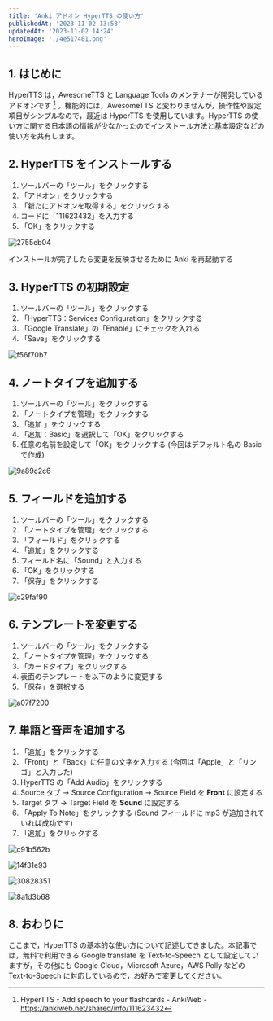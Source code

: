 ```yaml
---
title: 'Anki アドオン HyperTTS の使い方'
publishedAt: '2023-11-02 13:58'
updatedAt: '2023-11-02 14:24'
heroImage: './4e517401.png'
---
```


## 1. はじめに

HyperTTS は，AwesomeTTS と Language Tools のメンテナーが開発しているアドオンです [^1] 。機能的には，AwesomeTTS と変わりませんが，操作性や設定項目がシンプルなので，最近は HyperTTS を使用しています。HyperTTS の使い方に関する日本語の情報が少なかったのでインストール方法と基本設定などの使い方を共有します。

[^1]: HyperTTS - Add speech to your flashcards - AnkiWeb - https://ankiweb.net/shared/info/111623432

## 2. HyperTTS をインストールする

1. ツールバーの「ツール」をクリックする
2. 「アドオン」をクリックする
3. 「新たにアドオンを取得する」をクリックする
4. コードに「111623432」を入力する
5. 「OK」をクリックする

![2755eb04](2755eb04.png)

インストールが完了したら変更を反映させるために Anki を再起動する

## 3. HyperTTS の初期設定

1. ツールバーの「ツール」をクリックする
2. 「HyperTTS：Services Configuration」をクリックする
3. 「Google Translate」の「Enable」にチェックを入れる
4. 「Save」をクリックする

![f56f70b7](f56f70b7.png)

## 4. ノートタイプを追加する

1. ツールバーの「ツール」をクリックする
2. 「ノートタイプを管理」をクリックする
3. 「追加 」をクリックする
4. 「追加：Basic」を選択して「OK」をクリックする
5. 任意の名前を設定して「OK」をクリックする (今回はデフォルト名の Basic で作成)

![9a89c2c6](9a89c2c6.png)

## 5. フィールドを追加する

1. ツールバーの「ツール」をクリックする
2. 「ノートタイプを管理」をクリックする
3. 「フィールド」をクリックする
4. 「追加」をクリックする
5. フィールド名に「Sound」と入力する
6. 「OK」をクリックする
7. 「保存」をクリックする

![c29faf90](c29faf90.png)

## 6. テンプレートを変更する

1. ツールバーの「ツール」をクリックする
2. 「ノートタイプを管理」をクリックする
3. 「カードタイプ」をクリックする
4. 表面のテンプレートを以下のように変更する
5. 「保存」を選択する

![a07f7200](a07f7200.png)

## 7. 単語と音声を追加する

1. 「追加」をクリックする
2. 「Front」と「Back」に任意の文字を入力する (今回は「Apple」と「リンゴ」と入力した)
3. HyperTTS の「Add Audio」をクリックする
4. Source タブ → Source Configuration → Source Field を **Front** に設定する
5. Target タブ → Target Field を **Sound** に設定する
6. 「Apply To Note」をクリックする (Sound フィールドに mp3 が追加されていれば成功です)
7. 「追加」をクリックする

![c91b562b](c91b562b.png)

![14f31e93](14f31e93.png)

![30828351](30828351.png)

![8a1d3b68](8a1d3b68.png)

## 8. おわりに

ここまで，HyperTTS の基本的な使い方について記述してきました。本記事では，無料で利用できる Google translate を Text-to-Speech として設定していますが，その他にも Google Cloud，Microsoft Azure，AWS Polly などの Text-to-Speech に対応しているので，お好みで変更してください。
